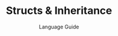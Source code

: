 ---
layout: page
menubar: docs_menu
title: Structs & Inheritance
subtitle: Language Guide
show_sidebar: false
toc: true
---